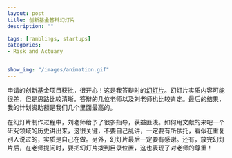 ```yaml
---
layout: post
title: 创新基金答辩幻灯片
description: ""

tags: [ramblings, startups]
categories:
- Risk and Actuary


show_img: "/images/animation.gif"
---
```


申请的创新基金项目获批，很开心！这是我答辩时的[幻灯片](https://gaolei786.github.com/slides/jijin.pdf)。幻灯片实质内容可能很差，但是思路比较清晰。答辩的几位老师以及刘老师也比较肯定。最后的结果，我的计划资助额是我们几个里面最高的。

在幻灯片制作过程中，刘老师给予了很多指导，获益匪浅。如何用文献的来吧一个研究领域的历史讲出来，这很关键，不要自己乱讲，一定要有所依托，看似在重复别人说过的，实质是自己在做。另外，幻灯片最后一定要有感谢。还有，放完幻灯片后，在老师提问时，要把幻灯片拨到目录位置，这也表现了对老师的尊重！

